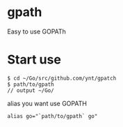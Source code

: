 # gpath
Easy to use GOPATh

# Start use
```
$ cd ~/Go/src/github.com/ynt/gpatch
$ path/to/gpath
// output ~/Go/
```

alias you want use GOPATH
```
alias go="`path/to/gpath` go"
```
